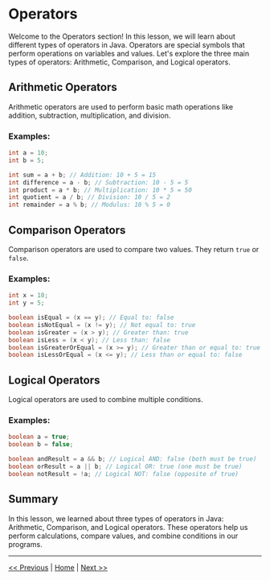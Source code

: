 # Operators

Welcome to the Operators section! In this lesson, we will learn about different types of operators in Java. Operators are special symbols that perform operations on variables and values. Let's explore the three main types of operators: Arithmetic, Comparison, and Logical operators.

## Arithmetic Operators

Arithmetic operators are used to perform basic math operations like addition, subtraction, multiplication, and division.

### Examples:
```java
int a = 10;
int b = 5;

int sum = a + b; // Addition: 10 + 5 = 15
int difference = a - b; // Subtraction: 10 - 5 = 5
int product = a * b; // Multiplication: 10 * 5 = 50
int quotient = a / b; // Division: 10 / 5 = 2
int remainder = a % b; // Modulus: 10 % 5 = 0
```

## Comparison Operators

Comparison operators are used to compare two values. They return `true` or `false`.

### Examples:
```java
int x = 10;
int y = 5;

boolean isEqual = (x == y); // Equal to: false
boolean isNotEqual = (x != y); // Not equal to: true
boolean isGreater = (x > y); // Greater than: true
boolean isLess = (x < y); // Less than: false
boolean isGreaterOrEqual = (x >= y); // Greater than or equal to: true
boolean isLessOrEqual = (x <= y); // Less than or equal to: false
```

## Logical Operators

Logical operators are used to combine multiple conditions.

### Examples:
```java
boolean a = true;
boolean b = false;

boolean andResult = a && b; // Logical AND: false (both must be true)
boolean orResult = a || b; // Logical OR: true (one must be true)
boolean notResult = !a; // Logical NOT: false (opposite of true)
```

## Summary

In this lesson, we learned about three types of operators in Java: Arithmetic, Comparison, and Logical operators. These operators help us perform calculations, compare values, and combine conditions in our programs.

---

[<< Previous](2.md) | [Home](README.md) | [Next >>](4.md)